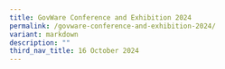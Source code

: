 ```yaml
---
title: GovWare Conference and Exhibition 2024
permalink: /govware-conference-and-exhibition-2024/
variant: markdown
description: ""
third_nav_title: 16 October 2024
---
```


